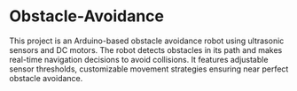 # Obstacle-Avoidance
This project is an Arduino-based obstacle avoidance robot using ultrasonic sensors and DC motors. The robot detects obstacles in its path and makes real-time navigation decisions to avoid collisions. It features adjustable sensor thresholds, customizable movement strategies ensuring near perfect obstacle avoidance.
